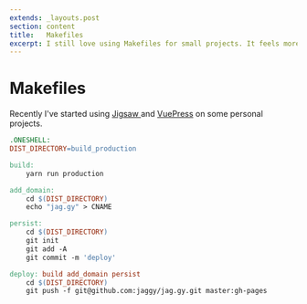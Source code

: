 ```yaml
---
extends: _layouts.post
section: content
title:   Makefiles
excerpt: I still love using Makefiles for small projects. It feels more intuitive than shell scripts.
---
```


# Makefiles

Recently I've started using [Jigsaw ](http://jigsaw.tighten.co/) and [VuePress](http://vuepress.vuejs.org/) on some personal projects.

```makefile
.ONESHELL:
DIST_DIRECTORY=build_production

build:
    yarn run production

add_domain:
    cd $(DIST_DIRECTORY)
    echo "jag.gy" > CNAME

persist:
    cd $(DIST_DIRECTORY)
    git init
    git add -A
    git commit -m 'deploy'

deploy: build add_domain persist
    cd $(DIST_DIRECTORY)
    git push -f git@github.com:jaggy/jag.gy.git master:gh-pages
```
